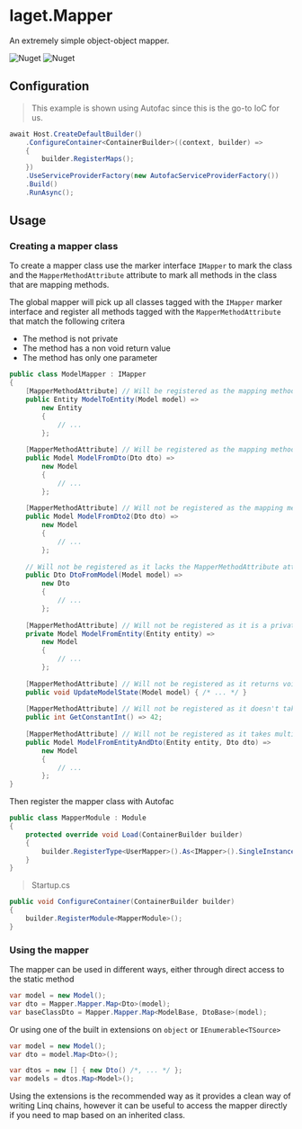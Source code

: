 # laget.Mapper
An extremely simple object-object mapper.

![Nuget](https://img.shields.io/nuget/v/laget.Mapper)
![Nuget](https://img.shields.io/nuget/dt/laget.Mapper)

## Configuration
> This example is shown using Autofac since this is the go-to IoC for us.

```c#
await Host.CreateDefaultBuilder()
    .ConfigureContainer<ContainerBuilder>((context, builder) =>
    {
        builder.RegisterMaps();
    })
    .UseServiceProviderFactory(new AutofacServiceProviderFactory())
    .Build()
    .RunAsync();
```

## Usage
### Creating a mapper class
To create a mapper class use the marker interface `IMapper` to mark the class and the `MapperMethodAttribute` attribute to mark all methods in the class that are mapping methods.

The global mapper will pick up all classes tagged with the `IMapper` marker interface and register all methods tagged with the `MapperMethodAttribute` that match the following critera
 - The method is not private
 - The method has a non void return value 
 - The method has only one parameter

```c#
public class ModelMapper : IMapper 
{
    [MapperMethodAttribute] // Will be registered as the mapping method for converting Model -> Entity
    public Entity ModelToEntity(Model model) => 
        new Entity 
        {
            // ...
        };
        
    [MapperMethodAttribute] // Will be registered as the mapping method for converting Dto -> Model
    public Model ModelFromDto(Dto dto) => 
        new Model 
        {
            // ...
        };
        
    [MapperMethodAttribute] // Will not be registered as the mapping method for converting Dto -> Model is already defined above
    public Model ModelFromDto2(Dto dto) => 
        new Model 
        {
            // ...
        };
        
    // Will not be registered as it lacks the MapperMethodAttribute attribute
    public Dto DtoFromModel(Model model) =>
        new Dto 
        {
            // ...
        };
    
    [MapperMethodAttribute] // Will not be registered as it is a private method
    private Model ModelFromEntity(Entity entity) =>
        new Model 
        {
            // ...
        };
        
    [MapperMethodAttribute] // Will not be registered as it returns void
    public void UpdateModelState(Model model) { /* ... */ }
     
    [MapperMethodAttribute] // Will not be registered as it doesn't take a parameter
    public int GetConstantInt() => 42;
        
    [MapperMethodAttribute] // Will not be registered as it takes multiple arguments
    public Model ModelFromEntityAndDto(Entity entity, Dto dto) =>
        new Model 
        {
            // ...
        };
}
```

Then register the mapper class with Autofac

```c#
public class MapperModule : Module
{
    protected override void Load(ContainerBuilder builder)
    {
        builder.RegisterType<UserMapper>().As<IMapper>().SingleInstance();
    }
}
```
> Startup.cs
```c#
public void ConfigureContainer(ContainerBuilder builder)
{
    builder.RegisterModule<MapperModule>();
}
```


### Using the mapper
The mapper can be used in different ways, either through direct access to the static method

```c#
var model = new Model();
var dto = Mapper.Mapper.Map<Dto>(model);
var baseClassDto = Mapper.Mapper.Map<ModelBase, DtoBase>(model);
```

Or using one of the built in extensions on `object` or `IEnumerable<TSource>`
```c#
var model = new Model();
var dto = model.Map<Dto>();

var dtos = new [] { new Dto() /*, ... */ };
var models = dtos.Map<Model>();
```

Using the extensions is the recommended way as it provides a clean way of writing Linq chains, however it can be useful to access the mapper directly if you need to map based on an inherited class.
